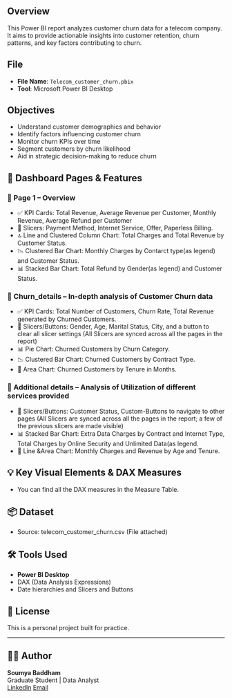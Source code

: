 ## Overview

This Power BI report analyzes customer churn data for a telecom company. It aims to provide actionable insights into customer retention, churn patterns, and key factors contributing to churn.

## File

- **File Name**: `Telecom_customer_churn.pbix`
- **Tool**: Microsoft Power BI Desktop

## Objectives

- Understand customer demographics and behavior
- Identify factors influencing customer churn
- Monitor churn KPIs over time
- Segment customers by churn likelihood
- Aid in strategic decision-making to reduce churn

## 🚀 Dashboard Pages & Features 

### 🔹 Page 1 – Overview
- ✅ KPI Cards: Total Revenue, Average Revenue per Customer, Monthly Revenue, Average Refund per Customer
- 🔘 Slicers: Payment Method, Internet Service, Offer, Paperless Billing.
- 🔝 Line and Clustered Column Chart: Total Charges and Total Revenue by Customer Status.
- 📉 Clustered Bar Chart: Monthly Charges by Contarct type(as legend) and Customer Status.
- 📊 Stacked Bar Chart: Total Refund by Gender(as legend) and Customer Status.
  
### 🔹 Churn_details – In-depth analysis of Customer Churn data
- ✅ KPI Cards: Total Number of Customers, Churn Rate, Total Revenue generated by Churned Customers.
- 🔘 Slicers/Buttons: Gender, Age, Marital Status, City, and a button to clear all slicer settings (All Slicers are synced across all the pages in the report)
- 📊 Pie Chart: Churned Customers by Churn Category.
- 📉 Clustered Bar Chart: Churned Customers by Contract Type.
- 🌄 Area Chart: Churned Customers by Tenure in Months.

### 🔹 Additional details – Analysis of Utilization of different services provided
- 🔘 Slicers/Buttons: Customer Status, Custom-Buttons to navigate to other pages (All Slicers are synced across all the pages in the report; a few of the previous slicers are made visible)
- 📊 Stacked Bar Chart: Extra Data Charges by Contract and Internet Type, Total Charges by Online Security and Unlimited Data(as legend.
- 🌄 Line &Area Chart: Monthly Charges and Revenue by Age and Tenure.

## 💡 Key Visual Elements & DAX Measures

- You can find all the DAX measures in the Measure Table.

## 📦 Dataset

- Source: telecom_customer_churn.csv (File attached)

## 🛠 Tools Used

- **Power BI Desktop**
- DAX (Data Analysis Expressions)
- Date hierarchies and Slicers and Buttons

## 📄 License

This is a personal project built for practice.

---

## 🙋‍♂️ Author

**Soumya Baddham**  
Graduate Student | Data Analyst  
[LinkedIn](https://www.linkedin.com/in/soumyab04/)
[Email](soumyabaddham@gmail.com)



